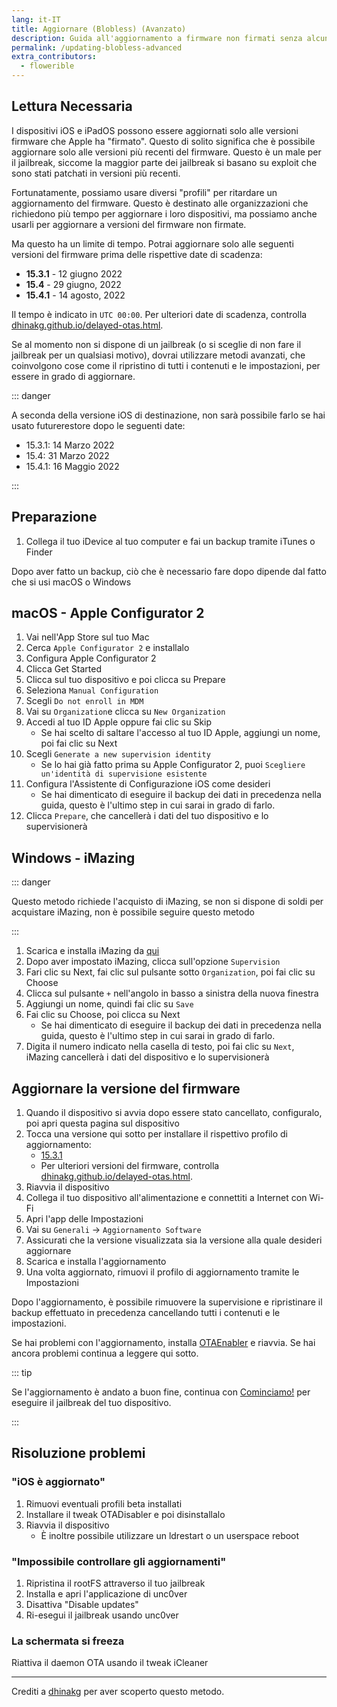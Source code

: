 ```yaml
---
lang: it-IT
title: Aggiornare (Blobless) (Avanzato)
description: Guida all'aggiornamento a firmware non firmati senza alcun blob.
permalink: /updating-blobless-advanced
extra_contributors:
  - flowerible
---
```


## Lettura Necessaria

I dispositivi iOS e iPadOS possono essere aggiornati solo alle versioni firmware che Apple ha "firmato". Questo di solito significa che è possibile aggiornare solo alle versioni più recenti del firmware. Questo è un male per il jailbreak, siccome la maggior parte dei jailbreak si basano su exploit che sono stati patchati in versioni più recenti.

Fortunatamente, possiamo usare diversi "profili" per ritardare un aggiornamento del firmware. Questo è destinato alle organizzazioni che richiedono più tempo per aggiornare i loro dispositivi, ma possiamo anche usarli per aggiornare a versioni del firmware non firmate.

Ma questo ha un limite di tempo. Potrai aggiornare solo alle seguenti versioni del firmware prima delle rispettive date di scadenza:

- **15.3.1** - 12 giugno 2022
- **15.4** - 29 giugno, 2022
- **15.4.1** - 14 agosto, 2022

Il tempo è indicato in `UTC 00:00`. Per ulteriori date di scadenza, controlla [dhinakg.github.io/delayed-otas.html](https://dhinakg.github.io/delayed-otas.html).

Se al momento non si dispone di un jailbreak (o si sceglie di non fare il jailbreak per un qualsiasi motivo), dovrai utilizzare metodi avanzati, che coinvolgono cose come il ripristino di tutti i contenuti e le impostazioni, per essere in grado di aggiornare.

::: danger

A seconda della versione iOS di destinazione, non sarà possibile farlo se hai usato futurerestore dopo le seguenti date:

  - 15.3.1: 14 Marzo 2022
  - 15.4: 31 Marzo 2022
  - 15.4.1: 16 Maggio 2022

:::

## Preparazione

1. Collega il tuo iDevice al tuo computer e fai un backup tramite iTunes o Finder

Dopo aver fatto un backup, ciò che è necessario fare dopo dipende dal fatto che si usi macOS o Windows

## macOS - Apple Configurator 2

1. Vai nell'App Store sul tuo Mac
1. Cerca `Apple Configurator 2` e installalo
1. Configura Apple Configurator 2
1. Clicca Get Started
1. Clicca sul tuo dispositivo e poi clicca su Prepare
1. Seleziona `Manual Configuration`
1. Scegli `Do not enroll in MDM`
1. Vai su `Organization`e clicca su `New Organization`
1. Accedi al tuo ID Apple oppure fai clic su Skip
    - Se hai scelto di saltare l'accesso al tuo ID Apple, aggiungi un nome, poi fai clic su Next
1. Scegli `Generate a new supervision identity`
    - Se lo hai già fatto prima su Apple Configurator 2, puoi `Scegliere un'identità di supervisione esistente`
1. Configura l'Assistente di Configurazione iOS come desideri
    - Se hai dimenticato di eseguire il backup dei dati in precedenza nella guida, questo è l'ultimo step in cui sarai in grado di farlo.
1. Clicca `Prepare`, che cancellerà i dati del tuo dispositivo e lo supervisionerà

## Windows - iMazing

::: danger

Questo metodo richiede l'acquisto di iMazing, se non si dispone di soldi per acquistare iMazing, non è possibile seguire questo metodo

:::

1. Scarica e installa iMazing da [qui](https://imazing.com/download/windows)
1. Dopo aver impostato iMazing, clicca sull'opzione `Supervision`
1. Fari clic su Next, fai clic sul pulsante sotto `Organization`, poi fai clic su Choose
1. Clicca sul pulsante `+` nell'angolo in basso a sinistra della nuova finestra
1. Aggiungi un nome, quindi fai clic su `Save`
1. Fai clic su Choose, poi clicca su Next
    - Se hai dimenticato di eseguire il backup dei dati in precedenza nella guida, questo è l'ultimo step in cui sarai in grado di farlo.
1. Digita il numero indicato nella casella di testo, poi fai clic su `Next`, iMazing cancellerà i dati del dispositivo e lo supervisionerà

## Aggiornare la versione del firmware

1. Quando il dispositivo si avvia dopo essere stato cancellato, configuralo, poi apri questa pagina sul dispositivo
1. Tocca una versione qui sotto per installare il rispettivo profilo di aggiornamento:
    - [15.3.1](/assets/files/delay_15_3_1.mobileconfig)
    - Per ulteriori versioni del firmware, controlla [dhinakg.github.io/delayed-otas.html](https://dhinakg.github.io/delayed-otas.html).
1. Riavvia il dispositivo
1. Collega il tuo dispositivo all'alimentazione e connettiti a Internet con Wi-Fi
1. Apri l'app delle Impostazioni
1. Vai su `Generali` -> `Aggiornamento Software`
1. Assicurati che la versione visualizzata sia la versione alla quale desideri aggiornare
1. Scarica e installa l'aggiornamento
1. Una volta aggiornato, rimuovi il profilo di aggiornamento tramite le Impostazioni

Dopo l'aggiornamento, è possibile rimuovere la supervisione e ripristinare il backup effettuato in precedenza cancellando tutti i contenuti e le impostazioni.

Se hai problemi con l'aggiornamento, installa [OTAEnabler](https://repo.cadoth.net/) e riavvia. Se hai ancora problemi continua a leggere qui sotto.

::: tip

Se l'aggiornamento è andato a buon fine, continua con [Cominciamo!](/get-started) per eseguire il jailbreak del tuo dispositivo.

:::

## Risoluzione problemi

### "iOS è aggiornato"

1. Rimuovi eventuali profili beta installati
1. Installare il tweak OTADisabler e poi disinstallalo
1. Riavvia il dispositivo
    - È inoltre possibile utilizzare un ldrestart o un userspace reboot

### "Impossibile controllare gli aggiornamenti"

1. Ripristina il rootFS attraverso il tuo jailbreak
1. Installa e apri <router-link to="/installing-unc0ver">l'applicazione</router-link> di unc0ver
1. Disattiva "Disable updates"
1. Ri-esegui il jailbreak usando unc0ver

### La schermata si freeza

Riattiva il daemon OTA usando il tweak iCleaner

---

Crediti a [dhinakg](https://github.com/dhinakg/) per aver scoperto questo metodo.
